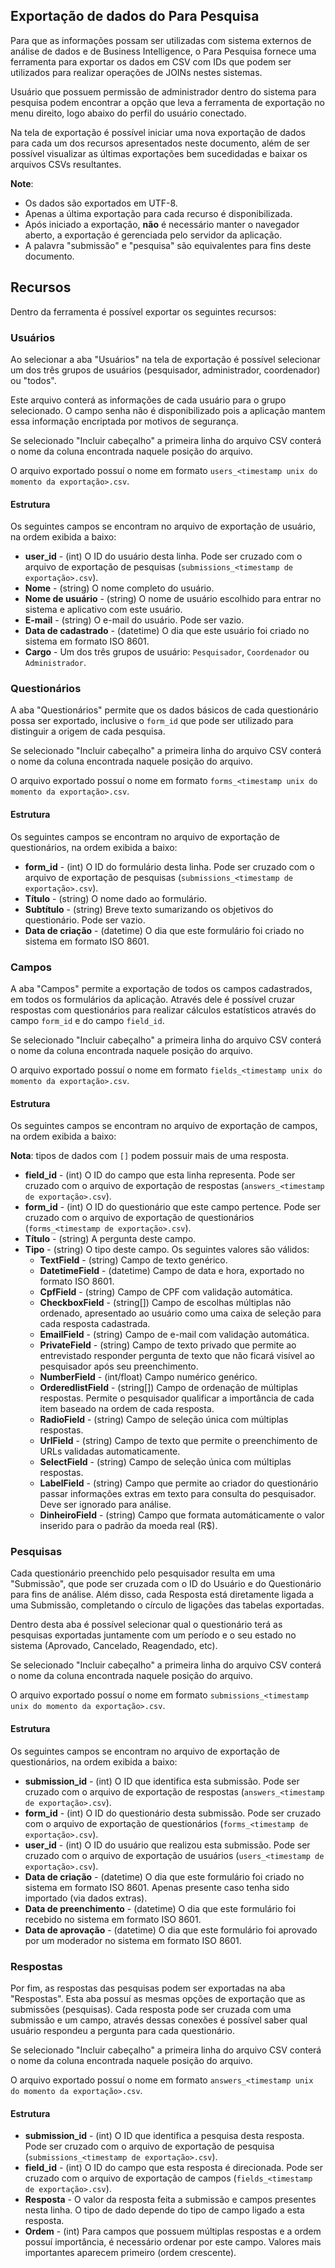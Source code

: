 ## Exportação de dados do Para Pesquisa
Para que as informações possam ser utilizadas com sistema externos de análise de dados
e de Business Intelligence, o Para Pesquisa fornece uma ferramenta para exportar os dados
em CSV com IDs que podem ser utilizados para realizar operações de JOINs nestes sistemas.

Usuário que possuem permissão de administrador dentro do sistema para pesquisa podem encontrar
a opção que leva a ferramenta de exportação no menu direito, logo abaixo do perfil do usuário conectado.

Na tela de exportação é possível iniciar uma nova exportação de dados para cada um dos recursos
apresentados neste documento, além de ser possível visualizar as últimas exportações bem sucedidadas e baixar os arquivos CSVs resultantes.

**Note**:

* Os dados são exportados em UTF-8.
* Apenas a última exportação para cada recurso é disponibilizada.
* Após iniciado a exportação, **não** é necessário manter o navegador aberto, a exportação é gerenciada pelo servidor da aplicação.
* A palavra "submissão" e "pesquisa" são equivalentes para fins deste documento.

## Recursos

Dentro da ferramenta é possível exportar os seguintes recursos:

### Usuários
Ao selecionar a aba "Usuários" na tela de exportação é possível selecionar um dos três
grupos de usuários (pesquisador, administrador, coordenador) ou "todos".

Este arquivo conterá as informações de cada usuário para o grupo selecionado. O campo senha não é disponibilizado pois a aplicação mantem essa informação encriptada por motivos de segurança.

Se selecionado "Incluir cabeçalho" a primeira linha do arquivo CSV conterá o nome da coluna
encontrada naquele posição do arquivo.

O arquivo exportado possuí o nome em formato `users_<timestamp unix do momento da exportação>.csv`.

#### Estrutura

Os seguintes campos se encontram no arquivo de exportação de usuário, na ordem exibida a baixo:

* **user_id** - (int) O ID do usuário desta linha. Pode ser cruzado com o arquivo de exportação de pesquisas (`submissions_<timestamp de exportação>.csv`).
* **Nome** - (string) O nome completo do usuário.
* **Nome de usuário** - (string) O nome de usuário escolhido para entrar no sistema e aplicativo com este usuário.
* **E-mail** - (string) O e-mail do usuário. Pode ser vazio.
* **Data de cadastrado** - (datetime) O dia que este usuário foi criado no sistema em formato ISO 8601.
* **Cargo** - Um dos três grupos de usuário: `Pesquisador`, `Coordenador` ou `Administrador`.

### Questionários

A aba "Questionários" permite que os dados básicos de cada questionário possa ser exportado,
inclusive o `form_id` que pode ser utilizado para distinguir a origem de cada pesquisa.

Se selecionado "Incluir cabeçalho" a primeira linha do arquivo CSV conterá o nome da coluna
encontrada naquele posição do arquivo.

O arquivo exportado possuí o nome em formato `forms_<timestamp unix do momento da exportação>.csv`.

#### Estrutura

Os seguintes campos se encontram no arquivo de exportação de questionários, na ordem exibida a baixo:

* **form_id** - (int) O ID do formulário desta linha. Pode ser cruzado com o arquivo de exportação de pesquisas (`submissions_<timestamp de exportação>.csv`).
* **Título** - (string) O nome dado ao formulário.
* **Subtítulo** - (string) Breve texto sumarizando os objetivos do questionário. Pode ser vazio.
* **Data de criação** - (datetime) O dia que este formulário foi criado no sistema em formato ISO 8601.

### Campos

A aba "Campos" permite a exportação de todos os campos cadastrados, em todos os formulários da aplicação.
Através dele é possível cruzar respostas com questionários para realizar cálculos estatísticos através do campo `form_id` e do campo `field_id`.

Se selecionado "Incluir cabeçalho" a primeira linha do arquivo CSV conterá o nome da coluna
encontrada naquele posição do arquivo.

O arquivo exportado possuí o nome em formato `fields_<timestamp unix do momento da exportação>.csv`.

#### Estrutura

Os seguintes campos se encontram no arquivo de exportação de campos, na ordem exibida a baixo:

**Nota**: tipos de dados com `[]` podem possuir mais de uma resposta.

* **field_id** - (int) O ID do campo que esta linha representa. Pode ser cruzado com o arquivo de exportação de respostas (`answers_<timestamp de exportação>.csv`).
* **form_id** - (int) O ID do questionário que este campo pertence. Pode ser cruzado com o arquivo de exportação de questionários (`forms_<timestamp de exportação>.csv`).
* **Título** - (string) A pergunta deste campo.
* **Tipo** - (string) O tipo deste campo. Os seguintes valores são válidos:
    * **TextField** - (string) Campo de texto genérico.
    * **DatetimeField** - (datetime) Campo de data e hora, exportado no formato ISO 8601.
    * **CpfField** - (string) Campo de CPF com validação automática.
    * **CheckboxField** - (string[]) Campo de escolhas múltiplas não ordenado, apresentado ao usuário como uma caixa de seleção para cada resposta cadastrada.
    * **EmailField** - (string) Campo de e-mail com validação automática.
    * **PrivateField** - (string) Campo de texto privado que permite ao entrevistado responder pergunta de texto que não ficará visível ao pesquisador após seu preenchimento.
    * **NumberField** - (int/float) Campo numérico genérico.
    * **OrderedlistField** - (string[]) Campo de ordenação de múltiplas respostas. Permite o pesquisador qualificar a importância de cada item baseado na ordem de cada resposta.
    * **RadioField** - (string) Campo de seleção única com múltiplas respostas.
    * **UrlField** - (string) Campo de texto que permite o preenchimento de URLs validadas automaticamente.
    * **SelectField** - (string) Campo de seleção única com múltiplas respostas.
    * **LabelField** - (string) Campo que permite ao criador do questionário passar informações extras em texto para consulta do pesquisador. Deve ser ignorado para análise.
    * **DinheiroField** - (string) Campo que formata automáticamente o valor inserido para o padrão da moeda real (R$).

### Pesquisas

Cada questionário preenchido pelo pesquisador resulta em uma "Submissão", que pode ser cruzada com o ID do Usuário e do Questionário para fins de análise.
Além disso, cada Resposta está diretamente ligada a uma Submissão, completando o círculo de ligações das tabelas exportadas.

Dentro desta aba é possível selecionar qual o questionário terá as pesquisas exportadas juntamente com um período e o seu estado no sistema (Aprovado, Cancelado, Reagendado, etc).

Se selecionado "Incluir cabeçalho" a primeira linha do arquivo CSV conterá o nome da coluna
encontrada naquele posição do arquivo.

O arquivo exportado possuí o nome em formato `submissions_<timestamp unix do momento da exportação>.csv`.

#### Estrutura

Os seguintes campos se encontram no arquivo de exportação de questionários, na ordem exibida a baixo:

* **submission_id** - (int) O ID que identifica esta submissão. Pode ser cruzado com o arquivo de exportação de respostas (`answers_<timestamp de exportação>.csv`).
* **form_id** - (int) O ID do questionário desta submissão. Pode ser cruzado com o arquivo de exportação de questionários (`forms_<timestamp de exportação>.csv`).
* **user_id** - (int) O ID do usuário que realizou esta submissão. Pode ser cruzado com o arquivo de exportação de usuários (`users_<timestamp de exportação>.csv`).
* **Data de criação** - (datetime) O dia que este formulário foi criado no sistema em formato ISO 8601. Apenas presente caso tenha sido importado (via dados extras).
* **Data de preenchimento** - (datetime) O dia que este formulário foi recebido no sistema em formato ISO 8601.
* **Data de aprovação** - (datetime) O dia que este formulário foi aprovado por um moderador no sistema em formato ISO 8601.

### Respostas

Por fim, as respostas das pesquisas podem ser exportadas na aba "Respostas". Esta aba possuí as mesmas opções de exportação que as submissões (pesquisas).
Cada resposta pode ser cruzada com uma submissão e um campo, através dessas conexões é possível saber qual usuário respondeu a pergunta para cada questionário.

Se selecionado "Incluir cabeçalho" a primeira linha do arquivo CSV conterá o nome da coluna
encontrada naquele posição do arquivo.

O arquivo exportado possuí o nome em formato `answers_<timestamp unix do momento da exportação>.csv`.

#### Estrutura
* **submission_id** - (int) O ID que identifica a pesquisa desta resposta. Pode ser cruzado com o arquivo de exportação de pesquisa (`submissions_<timestamp de exportação>.csv`).
* **field_id** - (int) O ID do campo que esta resposta é direcionada. Pode ser cruzado com o arquivo de exportação de campos (`fields_<timestamp de exportação>.csv`).
* **Resposta** - O valor da resposta feita a submissão e campos presentes nesta linha. O tipo de dado depende do tipo de campo ligado a esta resposta.
* **Ordem** - (int) Para campos que possuem múltiplas respostas e a ordem possuí importância, é necessário ordenar por este campo. Valores mais importantes aparecem primeiro (ordem crescente).